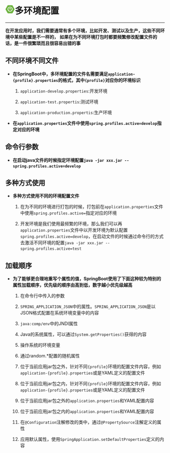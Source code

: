 # <img src="../../images/icon/springboot.jpeg" width="30" height="30" />多环境配置

---

**在开发应用时，我们需要通常有多个环境，比如开发、测试以及生产，这些不同环境中某些配置是不一样的，**
**如果在为不同环境打包时都要频繁修改配置文件的话，是一件很繁琐而且很容易出错的事**

## 不同环境不同文件

* **在SpringBoot中，多环境配置的文件名需要满足```application-{profile}.properties```的格式，其中```{profile}```对应你的环境标识**

    1. ```application-develop.properties```:开发环境
    
    2. ```application-test.propertis```:测试环境
    
    3. ```application-production.propertis```:生产环境

* **在```application.properties```文件中使用```spring.profiles.active=develop```指定对应的环境**

## 命令行参数

* **在启动java文件的时候指定环境配置```java -jar xxx.jar --spring.profiles.active=develop```**

## 多种方式使用

* **多种方式使用不同的环境配置文件**

    1. 在为不同的环境进行打包的时候，打包前在```application.properties```文件中使用```spring.profiles.active=```指定对应的环境
    
    2. 开发环境是我们使用最频繁的环境，那么我们可以再```application.properties```文件中以开发环境为默认配置```spring.profiles.active=develop```，在启动文件的时候通过命令行的方式去激活不同环境的配置```java -jar xxx.jar --spring.profiles.active=test```
    
## 加载顺序

* **为了能够更合理地重写个属性的值，SpringBoot使用了下面这种较为特别的属性加载顺序，优先级的顺序由高到低，数字越小优先级越高**

    1. 在命令行中传入的参数
    
    2. ```SPRING_APPLICATION_JSON```中的属性。```SPRING_APPLICATION_JSON```是以JSON格式配置在系统环境变量中的内容
    
    3. ```java:comp/env```中的JNDI属性
    
    4. Java的系统属性，可以通过```System.getProperties()```获得的内容
    
    5. 操作系统的环境变量
    
    6. 通过random.*配置的随机属性
    
    7. 位于当前应用jar包之外，针对不同```{profile}```环境的配置文件内容，例如```application-{profile}.properties```或是YAML定义的配置文件
    
    8. 位于当前应用jar包之内，针对不同```{profile}```环境的配置文件内容，例如```application-{profile}.properties```或是YAML定义的配置文件
    
    9. 位于当前应用jar包之外的```application.properties```和YAML配置内容
    
    10. 位于当前应用jar包之内的```application.properties```和YAML配置内容
    
    11. 在```@Configuration```注解修改的类中，通过```@PropertySource```注解定义的属性
    
    12. 应用默认属性，使用```SpringApplication.setDefaultProperties```定义的内容